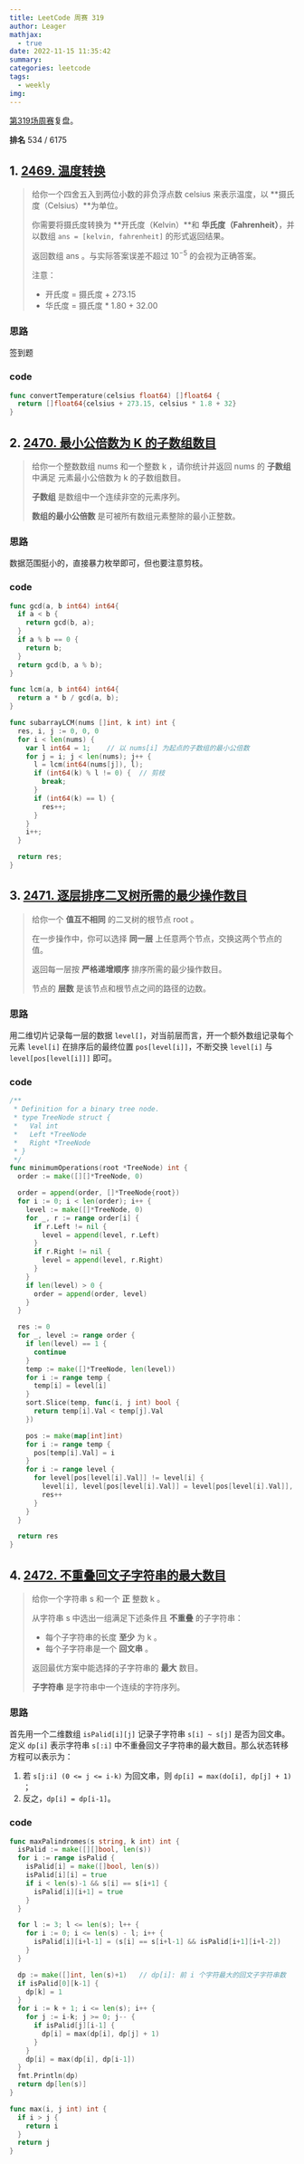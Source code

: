 ```yaml
---
title: LeetCode 周赛 319
author: Leager
mathjax:
  - true
date: 2022-11-15 11:35:42
summary:
categories: leetcode
tags:
  - weekly
img:
---
```


[第319场周赛](https://leetcode.cn/contest/weekly-contest-319/)复盘。

**排名** 534 / 6175

<!--more-->

## 1. [2469. 温度转换](https://leetcode.cn/problems/convert-the-temperature/)

> 给你一个四舍五入到两位小数的非负浮点数 celsius 来表示温度，以 **摄氏度（Celsius）**为单位。
>
> 你需要将摄氏度转换为 **开氏度（Kelvin）**和 **华氏度（Fahrenheit）**，并以数组 `ans = [kelvin, fahrenheit]` 的形式返回结果。
>
> 返回数组 ans 。与实际答案误差不超过 $10^{-5}$ 的会视为正确答案。
>
> 注意：
>
> - 开氏度 = 摄氏度 + 273.15
> - 华氏度 = 摄氏度 * 1.80 + 32.00

### 思路

签到题

### code

```go 温度转换
func convertTemperature(celsius float64) []float64 {
  return []float64{celsius + 273.15, celsius * 1.8 + 32}
}
```

## 2. [2470. 最小公倍数为 K 的子数组数目](https://leetcode.cn/problems/number-of-subarrays-with-lcm-equal-to-k/)

> 给你一个整数数组 nums 和一个整数 k ，请你统计并返回 nums 的 **子数组** 中满足 元素最小公倍数为 k 的子数组数目。
>
> **子数组** 是数组中一个连续非空的元素序列。
>
> **数组的最小公倍数** 是可被所有数组元素整除的最小正整数。

### 思路

数据范围挺小的，直接暴力枚举即可，但也要注意剪枝。

### code

```go 最小公倍数为 K 的子数组数目
func gcd(a, b int64) int64{
  if a < b {
    return gcd(b, a);
  }
  if a % b == 0 {
    return b;
  }
  return gcd(b, a % b);
}

func lcm(a, b int64) int64{
  return a * b / gcd(a, b);
}

func subarrayLCM(nums []int, k int) int {
  res, i, j := 0, 0, 0
  for i < len(nums) {
    var l int64 = 1;	// 以 nums[i] 为起点的子数组的最小公倍数
    for j = i; j < len(nums); j++ {
      l = lcm(int64(nums[j]), l);
      if (int64(k) % l != 0) {	// 剪枝
        break;
      }
      if (int64(k) == l) {
        res++;
      }
    }
    i++;
  }

  return res;
}
```

## 3. [2471. 逐层排序二叉树所需的最少操作数目](https://leetcode.cn/problems/minimum-number-of-operations-to-sort-a-binary-tree-by-level/)

> 给你一个 **值互不相同** 的二叉树的根节点 root 。
>
> 在一步操作中，你可以选择 **同一层** 上任意两个节点，交换这两个节点的值。
>
> 返回每一层按 **严格递增顺序** 排序所需的最少操作数目。
>
> 节点的 **层数** 是该节点和根节点之间的路径的边数。
>

### 思路

用二维切片记录每一层的数据 `level[]`，对当前层而言，开一个额外数组记录每个元素 `level[i]` 在排序后的最终位置 `pos[level[i]]`，不断交换 `level[i]` 与 `level[pos[level[i]]]` 即可。

### code

```go 逐层排序二叉树所需的最少操作数目
/**
 * Definition for a binary tree node.
 * type TreeNode struct {
 *   Val int
 *   Left *TreeNode
 *   Right *TreeNode
 * }
 */
func minimumOperations(root *TreeNode) int {
  order := make([][]*TreeNode, 0)

  order = append(order, []*TreeNode{root})
  for i := 0; i < len(order); i++ {
    level := make([]*TreeNode, 0)
    for _, r := range order[i] {
      if r.Left != nil {
        level = append(level, r.Left)
      }
      if r.Right != nil {
        level = append(level, r.Right)
      }
    }
    if len(level) > 0 {
      order = append(order, level)
    }
  }

  res := 0
  for _, level := range order {
    if len(level) == 1 {
      continue
    }
    temp := make([]*TreeNode, len(level))
    for i := range temp {
      temp[i] = level[i]
    }
    sort.Slice(temp, func(i, j int) bool {
      return temp[i].Val < temp[j].Val
    })

    pos := make(map[int]int)
    for i := range temp {
      pos[temp[i].Val] = i
    }
    for i := range level {
      for level[pos[level[i].Val]] != level[i] {
        level[i], level[pos[level[i].Val]] = level[pos[level[i].Val]], level[i]
        res++
      }
    }
  }

  return res
}
```

## 4. [2472. 不重叠回文子字符串的最大数目](https://leetcode.cn/problems/maximum-number-of-non-overlapping-palindrome-substrings/)

> 给你一个字符串 s 和一个 **正** 整数 k 。
>
> 从字符串 s 中选出一组满足下述条件且 **不重叠** 的子字符串：
>
> - 每个子字符串的长度 **至少** 为 k 。
> - 每个子字符串是一个 **回文串** 。
>
> 返回最优方案中能选择的子字符串的 **最大** 数目。
>
> **子字符串** 是字符串中一个连续的字符序列。

### 思路

首先用一个二维数组 `isPalid[i][j]` 记录子字符串 `s[i] ~ s[j]` 是否为回文串。定义 `dp[i]` 表示字符串 `s[:i]` 中不重叠回文子字符串的最大数目。那么状态转移方程可以表示为：

1. 若 `s[j:i] (0 <= j <= i-k)` 为回文串，则 `dp[i] = max(do[i], dp[j] + 1) `；
2. 反之，`dp[i] = dp[i-1]`。

### code

```go 不重叠回文子字符串的最大数目
func maxPalindromes(s string, k int) int {
  isPalid := make([][]bool, len(s))
  for i := range isPalid {
    isPalid[i] = make([]bool, len(s))
    isPalid[i][i] = true
    if i < len(s)-1 && s[i] == s[i+1] {
      isPalid[i][i+1] = true
    }
  }

  for l := 3; l <= len(s); l++ {
    for i := 0; i <= len(s) - l; i++ {
      isPalid[i][i+l-1] = (s[i] == s[i+l-1] && isPalid[i+1][i+l-2])
    }
  }

  dp := make([]int, len(s)+1)   // dp[i]: 前 i 个字符最大的回文子字符串数
  if isPalid[0][k-1] {
    dp[k] = 1
  }
  for i := k + 1; i <= len(s); i++ {
    for j := i-k; j >= 0; j-- {
      if isPalid[j][i-1] {
        dp[i] = max(dp[i], dp[j] + 1)
      }
    }
    dp[i] = max(dp[i], dp[i-1])
  }
  fmt.Println(dp)
  return dp[len(s)]
}

func max(i, j int) int {
  if i > j {
    return i
  }
  return j
}
```

